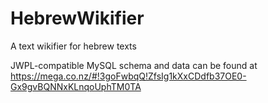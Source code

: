 HebrewWikifier
==============

A text wikifier for hebrew texts

JWPL-compatible MySQL schema and data can be found at https://mega.co.nz/#!3goFwbqQ!ZfsIg1kXxCDdfb37OE0-Gx9gvBQNNxKLnqoUphTM0TA
 
